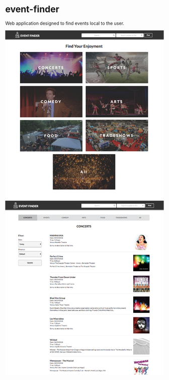 # event-finder

Web application designed to find events local to the user.

<img src="./img/home-screen.png" />
<img src="./img/list-view.png" />
